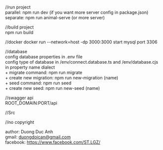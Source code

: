 //run project\
    parallel: npm run dev (if you want more server config in package.json)\
    separate: npm run animal-serve (or more server)

//build project\
npm run build

//docker
docker run --network=host -dp 3000:3000 start
mysql port 3306

//database\
config database properties in .env file\
config type of database in /env/connect.database.ts and /env/database.cjs in property name dialect\
    + migrate command: npm run migrate\
    + create new migration: npm run new-migration (name)\
    + seed command: npm run seed\
    + create new seed: npm run new-seed (name)

//swagger api\
ROOT_DOMAIN:PORT/api

//Src

//no copyright

author: Duong Duc Anh\
gmail: duongdoican@gmail.com\
facebook: https://www.facebook.com/ST.LGZ/
